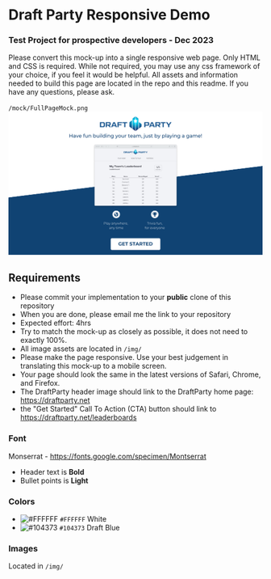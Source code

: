 # Draft Party Responsive Demo
### Test Project for prospective developers - Dec 2023

Please convert this mock-up into a single responsive web page. Only HTML and CSS is required. While not required, you may use
any css framework of your choice, if you feel it would be helpful. All assets and information needed to build this page are located
in the repo and this readme. If you have any questions, please ask.

`/mock/FullPageMock.png`
![Alt text](./mock/FullPageMock.png)

## Requirements 

- Please commit your implementation to your __public__ clone of this repository 
- When you are done, please email me the link to your repository
- Expected effort: 4hrs
- Try to match the mock-up as closely as possible, it does not need to exactly 100%.
- All image assets are located in `/img/`
- Please make the page responsive. Use your best judgement in translating this mock-up to a mobile screen.
- Your page should look the same in the latest versions of Safari, Chrome, and Firefox.
- The DraftParty header image should link to the DraftParty home page: https://draftparty.net
- the "Get Started" Call To Action (CTA) button should link to https://draftparty.net/leaderboards

### Font
Monserrat - https://fonts.google.com/specimen/Montserrat
- Header text is __Bold__
- Bullet points is __Light__


### Colors
- ![#FFFFFF](https://placehold.co/15x15/FFFFFF/FFFFFF.png) `#FFFFFF` White
- ![#104373](https://placehold.co/15x15/104373/104373.png) `#104373` Draft Blue

### Images

Located in `/img/`
